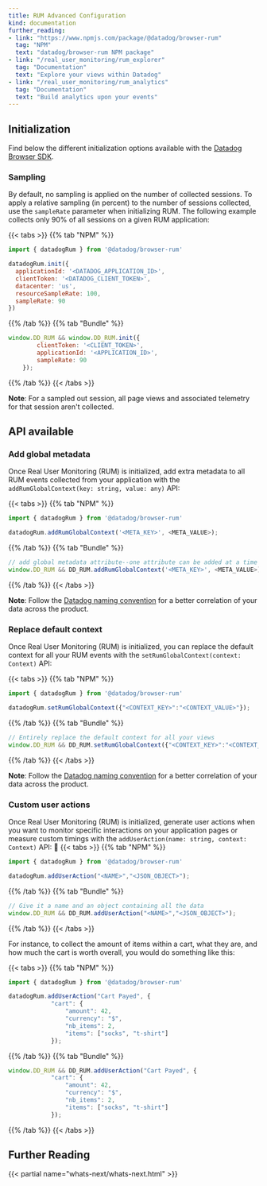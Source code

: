 ```yaml
---
title: RUM Advanced Configuration
kind: documentation
further_reading:
- link: "https://www.npmjs.com/package/@datadog/browser-rum"
  tag: "NPM"
  text: "datadog/browser-rum NPM package"
- link: "/real_user_monitoring/rum_explorer"
  tag: "Documentation"
  text: "Explore your views within Datadog"
- link: "/real_user_monitoring/rum_analytics"
  tag: "Documentation"
  text: "Build analytics upon your events"
---
```


## Initialization

Find below the different initialization options available with the [Datadog Browser SDK][1].

### Sampling

By default, no sampling is applied on the number of collected sessions. To apply a relative sampling (in percent) to the number of sessions collected, use the `sampleRate` parameter when initializing RUM. The following example collects only 90% of all sessions on a given RUM application:

{{< tabs >}}
{{% tab "NPM" %}}

```javascript
import { datadogRum } from '@datadog/browser-rum'

datadogRum.init({
  applicationId: '<DATADOG_APPLICATION_ID>',
  clientToken: '<DATADOG_CLIENT_TOKEN>',
  datacenter: 'us',
  resourceSampleRate: 100,
  sampleRate: 90
})
```

{{% /tab %}}
{{% tab "Bundle" %}}

```javascript
window.DD_RUM && window.DD_RUM.init({
        clientToken: '<CLIENT_TOKEN>',
        applicationId: '<APPLICATION_ID>',
        sampleRate: 90
    });
```

{{% /tab %}}
{{< /tabs >}}

**Note**: For a sampled out session, all page views and associated telemetry for that session aren't collected.

## API available

### Add global metadata

Once Real User Monitoring (RUM) is initialized, add extra metadata to all RUM events collected from your application with the `addRumGlobalContext(key: string, value: any)` API:

{{< tabs >}}
{{% tab "NPM" %}}

```javascript
import { datadogRum } from '@datadog/browser-rum'

datadogRum.addRumGlobalContext('<META_KEY>', <META_VALUE>);
```

{{% /tab %}}
{{% tab "Bundle" %}}

```javascript
// add global metadata attribute--one attribute can be added at a time
window.DD_RUM && DD_RUM.addRumGlobalContext('<META_KEY>', <META_VALUE>);
```

{{% /tab %}}
{{< /tabs >}}

**Note**: Follow the [Datadog naming convention][2] for a better correlation of your data across the product.

### Replace default context

Once Real User Monitoring (RUM) is initialized, you can replace the default context for all your RUM events with the `setRumGlobalContext(context: Context)` API:

{{< tabs >}}
{{% tab "NPM" %}}

```javascript
import { datadogRum } from '@datadog/browser-rum'

datadogRum.setRumGlobalContext({"<CONTEXT_KEY>":"<CONTEXT_VALUE>"});
```

{{% /tab %}}
{{% tab "Bundle" %}}

```javascript
// Entirely replace the default context for all your views
window.DD_RUM && DD_RUM.setRumGlobalContext({"<CONTEXT_KEY>":"<CONTEXT_VALUE>"});
```

{{% /tab %}}
{{< /tabs >}}

**Note**: Follow the [Datadog naming convention][2] for a better correlation of your data across the product.

### Custom user actions

Once Real User Monitoring (RUM) is initialized, generate user actions when you want to monitor specific interactions on your application pages or measure custom timings with the `addUserAction(name: string, context: Context)` API:

{{< tabs >}}
{{% tab "NPM" %}}

```javascript
import { datadogRum } from '@datadog/browser-rum'

datadogRum.addUserAction("<NAME>","<JSON_OBJECT>");
```

{{% /tab %}}
{{% tab "Bundle" %}}

```javascript
// Give it a name and an object containing all the data
window.DD_RUM && DD_RUM.addUserAction("<NAME>","<JSON_OBJECT>");
```

{{% /tab %}}
{{< /tabs >}}

For instance, to collect the amount of items within a cart, what they are, and how much the cart is worth overall, you would do something like this:

{{< tabs >}}
{{% tab "NPM" %}}

```javascript
import { datadogRum } from '@datadog/browser-rum'

datadogRum.addUserAction("Cart Payed", {
            "cart": {
                "amount": 42,
                "currency": "$",
                "nb_items": 2,
                "items": ["socks", "t-shirt"]
            });
```

{{% /tab %}}
{{% tab "Bundle" %}}

```javascript
window.DD_RUM && DD_RUM.addUserAction("Cart Payed", {
            "cart": {
                "amount": 42,
                "currency": "$",
                "nb_items": 2,
                "items": ["socks", "t-shirt"]
            });
```

{{% /tab %}}
{{< /tabs >}}

## Further Reading

{{< partial name="whats-next/whats-next.html" >}}

[1]: https://github.com/DataDog/browser-sdk
[2]: https://docs.datadoghq.com/logs/processing/attributes_naming_convention/#user-related-attributes]

